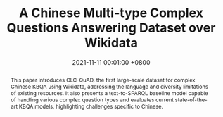 ---
title:          "A Chinese Multi-type Complex Questions Answering Dataset over Wikidata"
date:           2021-11-11 00:01:00 +0800
selected:       false
pub:            "Preprint"
pub_date:       "2021"
abstract: >-
  This paper introduces CLC-QuAD, the first large-scale dataset for complex Chinese KBQA using Wikidata, addressing the language and diversity limitations of existing resources. It also presents a text-to-SPARQL baseline model capable of handling various complex question types and evaluates current state-of-the-art KBQA models, highlighting challenges specific to Chinese.
# cover:          /assets/images/covers/cover1.jpg
authors:
- Jianyun Zou
- Min Yang
- Lichao Zhang
- Yechen Xu
- Qifan Pan
- Fengqing Jiang
- Ran Qin
- Shushu Wang
- Yifan He
- Songfang Huang
- Zhou Zhao
links:
  Paper: https://arxiv.org/abs/2111.06086
---